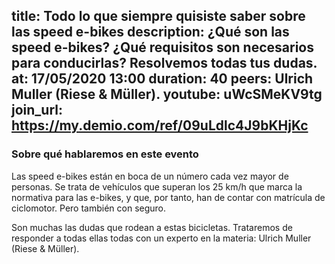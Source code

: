 title: Todo lo que siempre quisiste saber sobre las speed e-bikes
description: ¿Qué son las speed e-bikes? ¿Qué requisitos son necesarios para conducirlas? Resolvemos todas tus dudas.
at: 17/05/2020 13:00
duration: 40
peers: Ulrich Muller (Riese & Müller).
youtube: uWcSMeKV9tg
join_url: https://my.demio.com/ref/09uLdlc4J9bKHjKc
----
### Sobre qué hablaremos en este evento

Las speed e-bikes están en boca de un número cada vez mayor de personas. Se trata de vehículos que superan los 25 km/h que marca la normativa para las e-bikes, y que, por tanto, han de contar con matrícula de ciclomotor. Pero también con seguro. 
 
Son muchas las dudas que rodean a estas bicicletas. Trataremos de responder a todas ellas todas con un experto en la materia: Ulrich Muller (Riese & Müller). 
